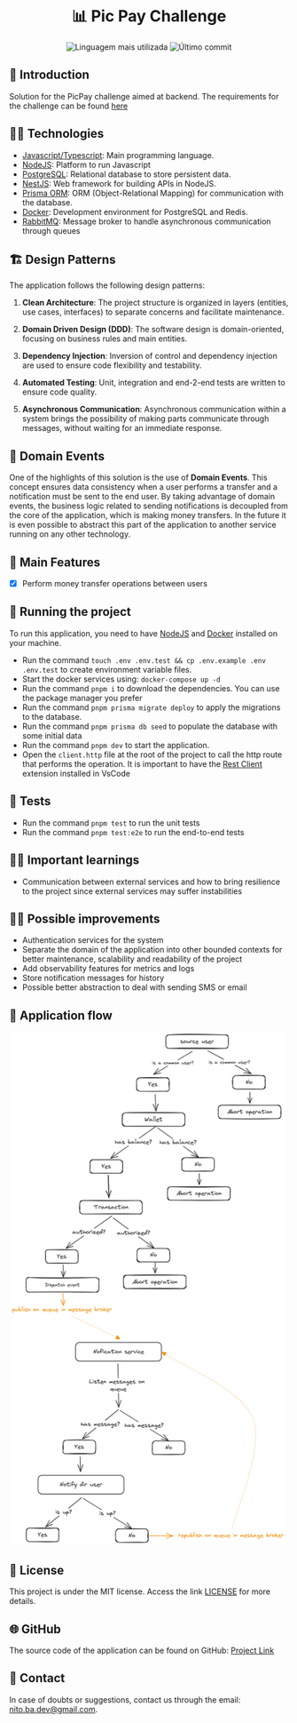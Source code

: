 <div align='center'>
	<h1>📊 Pic Pay Challenge</h1>
	<img src='https://img.shields.io/github/languages/top/nitoba/picpay-challenge' alt='Linguagem mais utilizada' />
	<img src='https://img.shields.io/github/last-commit/nitoba/picpay-challenge' alt='Último commit' />
</div>

## 🚀 Introduction
Solution for the PicPay challenge aimed at backend.
The requirements for the challenge can be found [here](https://github.com/PicPay/picpay-desafio-backend)


## 👨‍💻 Technologies

- [Javascript/Typescript](https://developer.mozilla.org/pt-BR/docs/Web/JavaScript): Main programming language.
- [NodeJS](https://nodejs.org/en): Platform to run Javascript
- [PostgreSQL](https://www.postgresql.org/): Relational database to store persistent data.
- [NestJS](https://nestjs.com/): Web framework for building APIs in NodeJS.
- [Prisma ORM](https://www.prisma.io/): ORM (Object-Relational Mapping) for communication with the database.
- [Docker](https://www.docker.com/): Development environment for PostgreSQL and Redis.
- [RabbitMQ](https://www.rabbitmq.com/): Message broker to handle asynchronous communication through queues

## 🏗️ Design Patterns

The application follows the following design patterns:

1. **Clean Architecture**: The project structure is organized in layers (entities, use cases, interfaces) to separate concerns and facilitate maintenance.

2. **Domain Driven Design (DDD)**: The software design is domain-oriented, focusing on business rules and main entities.

3. **Dependency Injection**: Inversion of control and dependency injection are used to ensure code flexibility and testability.

4. **Automated Testing**: Unit, integration and end-2-end tests are written to ensure code quality.

5. **Asynchronous Communication**: Asynchronous communication within a system brings the possibility of making parts communicate through messages, without waiting for an immediate response.

## 🔄 Domain Events

One of the highlights of this solution is the use of **Domain Events**. This concept ensures data consistency when a user performs a transfer and a notification must be sent to the end user. By taking advantage of domain events, the business logic related to sending notifications is decoupled from the core of the application, which is making money transfers. In the future it is even possible to abstract this part of the application to another service running on any other technology.

## 🎯 Main Features

- [x] Perform money transfer operations between users

## 🔧 Running the project

To run this application, you need to have [NodeJS](https://golang.org/) and [Docker](https://www.docker.com/) installed on your machine.

- Run the command `touch .env .env.test && cp .env.example .env .env.test` to create environment variable files.
- Start the docker services using: `docker-compose up -d`
- Run the command `pnpm i` to download the dependencies. You can use the package manager you prefer
- Run the command `pnpm prisma migrate deploy` to apply the migrations to the database.
- Run the command `pnpm prisma db seed` to populate the database with some initial data
- Run the command `pnpm dev` to start the application.
- Open the `client.http` file at the root of the project to call the http route that performs the operation. It is important to have the [Rest Client](https://marketplace.visualstudio.com/items?itemName=humao.rest-client) extension installed in VsCode

## 🧪 Tests

- Run the command `pnpm test` to run the unit tests
- Run the command `pnpm test:e2e` to run the end-to-end tests

## ✍🏽 Important learnings
- Communication between external services and how to bring resilience to the project since external services may suffer instabilities

## 🧑‍💻 Possible improvements
- Authentication services for the system
- Separate the domain of the application into other bounded contexts for better maintenance, scalability and readability of the project
- Add observability features for metrics and logs
- Store notification messages for history
- Possible better abstraction to deal with sending SMS or email

## 📝 Application flow
<img src="./.github/flow.png" style="width: 500px; height: auto;" />

## 📄 License

This project is under the MIT license. Access the link [LICENSE](https://mit-license.org/) for more details.

## 🌐 GitHub

The source code of the application can be found on GitHub: [Project Link](https://github.com/nitoba/picpay-challenge)

## 📧 Contact

In case of doubts or suggestions, contact us through the email: [nito.ba.dev@gmail.com](mailto:nito.ba.dev@gmail.com).

